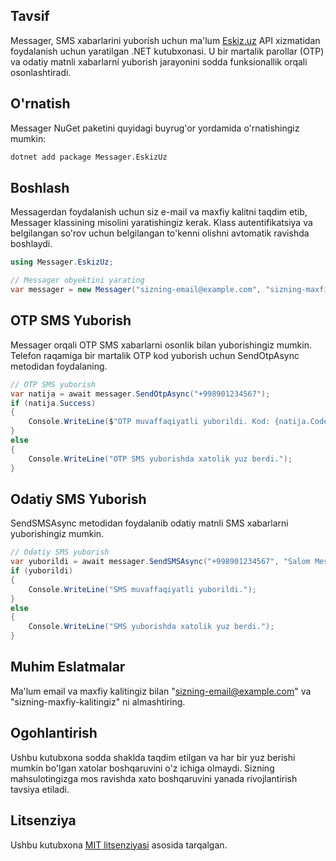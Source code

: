 ## Tavsif
Messager, SMS xabarlarini yuborish uchun ma'lum [Eskiz.uz](https://eskiz.uz/sms) API xizmatidan foydalanish uchun yaratilgan .NET kutubxonasi. U bir martalik parollar (OTP) va odatiy matnli xabarlarni yuborish jarayonini sodda funksionallik orqali osonlashtiradi.

## O'rnatish
Messager NuGet paketini quyidagi buyrug'or yordamida o'rnatishingiz mumkin:

```bash
dotnet add package Messager.EskizUz
```

## Boshlash
Messagerdan foydalanish uchun siz e-mail va maxfiy kalitni taqdim etib, Messager klassining misolini yaratishingiz kerak. Klass autentifikatsiya va belgilangan so'rov uchun belgilangan to'kenni olishni avtomatik ravishda boshlaydi.

```csharp
using Messager.EskizUz;

// Messager obyektini yarating
var messager = new Messager("sizning-email@example.com", "sizning-maxfiy-kalitingiz");
```

## OTP SMS Yuborish
Messager orqali OTP SMS xabarlarni osonlik bilan yuborishingiz mumkin. Telefon raqamiga bir martalik OTP kod yuborish uchun SendOtpAsync metodidan foydalaning.

```csharp
// OTP SMS yuborish
var natija = await messager.SendOtpAsync("+998901234567");
if (natija.Success)
{
    Console.WriteLine($"OTP muvaffaqiyatli yuborildi. Kod: {natija.Code}");
}
else
{
    Console.WriteLine("OTP SMS yuborishda xatolik yuz berdi.");
}
```

## Odatiy SMS Yuborish
SendSMSAsync metodidan foydalanib odatiy matnli SMS xabarlarni yuborishingiz mumkin.

```csharp
// Odatiy SMS yuborish
var yuborildi = await messager.SendSMSAsync("+998901234567", "Salom Messager.EskizUz dan!");
if (yuborildi)
{
    Console.WriteLine("SMS muvaffaqiyatli yuborildi.");
}
else
{
    Console.WriteLine("SMS yuborishda xatolik yuz berdi.");
}
```

## Muhim Eslatmalar
Ma'lum email va maxfiy kalitingiz bilan "sizning-email@example.com" va "sizning-maxfiy-kalitingiz" ni almashtiring.

## Ogohlantirish
Ushbu kutubxona sodda shaklda taqdim etilgan va har bir yuz berishi mumkin bo'lgan xatolar boshqaruvini o'z ichiga olmaydi. Sizning mahsulotingizga mos ravishda xato boshqaruvini yanada rivojlantirish tavsiya etiladi.

## Litsenziya
Ushbu kutubxona [MIT litsenziyasi](https://opensource.org/license/mit/) asosida tarqalgan.
